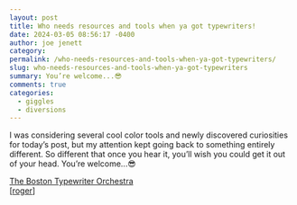 ```yaml
---
layout: post
title: Who needs resources and tools when ya got typewriters!
date: 2024-03-05 08:56:17 -0400
author: joe jenett
category: 
permalink: /who-needs-resources-and-tools-when-ya-got-typewriters/
slug: who-needs-resources-and-tools-when-ya-got-typewriters
summary: You’re welcome...😎
comments: true
categories:
  - giggles
  - diversions
---
```

I was considering several cool color tools and newly discovered curiosities for today’s post, but my attention kept going back to something entirely different. So different that once you hear it, you’ll wish you could get it out of your head. You’re welcome...😎

<a title="The Boston Typewriter Orchestra | A collective endeavor which engages in rhythmic typewriter manipulation combined with elements of performance, comedy and satire. BTO aims to entertain the masses while providing an outlet for the creative urges of its members. *BTO promises to protect customer confidentiality with the utmost vigilance while remaining irreverent at all times." href="http://www.bostontypewriterorchestra.com/">The Boston Typewriter Orchestra</a><br>[<a href="https://pinboard.in/u:roger">roger</a>]

<a href="https://brid.gy/publish/mastodon"></a>